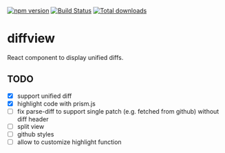 [![npm version](https://badge.fury.io/js/react-diffview.svg)](https://badge.fury.io/js/react-diffview)
[![Build Status](https://travis-ci.org/reactbits/diffview.svg?branch=master)](https://travis-ci.org/reactbits/diffview)
[![Total downloads](https://img.shields.io/npm/dt/react-diffview.svg)](https://www.npmjs.com/package/react-diffview)

# diffview
React component to display unified diffs.

## TODO
* [x] support unified diff
* [x] highlight code with prism.js
* [ ] fix parse-diff to support single patch (e.g. fetched from github) without diff header
* [ ] split view
* [ ] github styles
* [ ] allow to customize highlight function
